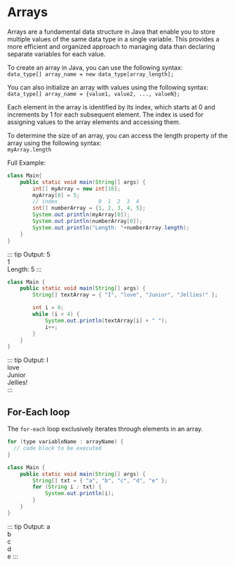 # Arrays
Arrays are a fundamental data structure in Java that enable you to store multiple values of the same data type in a single variable. This provides a more efficient and organized approach to managing data than declaring separate variables for each value.

To create an array in Java, you can use the following syntax:  
`data_type[] array_name = new data_type[array_length];`

You can also initialize an array with values using the following syntax:  
`data_type[] array_name = {value1, value2, ..., valueN};`

Each element in the array is identified by its index, which starts at 0 and increments by 1 for each subsequent element. The index is used for assigning values to the array elements and accessing them.  

To determine the size of an array, you can access the length property of the array using the following syntax:  
`myArray.length`

Full Example:

```java
class Main{
    public static void main(String[] args) {
        int[] myArray = new int[10];
        myArray[0] = 5;
        // index             0  1  2  3  4
        int[] numberArray = {1, 2, 3, 4, 5};
        System.out.println(myArray[0]);
        System.out.println(numberArray[0]);
        System.out.println("Length: "+numberArray.length);
    }
}
```

::: tip Output:
5  
1  
Length: 5
:::

```java
class Main {
    public static void main(String[] args) {
        String[] textArray = { "I", "love", "Junior", "Jellies!" };

        int i = 0;
        while (i < 4) {
            System.out.println(textArray[i] + " ");
            i++;
        }
    }
}
```

::: tip Output:
I  
love  
Junior  
Jellies!  
:::

## For-Each loop

The `for-each` loop exclusively iterates through elements in an array.

```java
for (type variableName : arrayName) {
  // code block to be executed
}
```

```java
class Main {
    public static void main(String[] args) {
        String[] txt = { "a", "b", "c", "d", "e" };
        for (String i : txt) {
            System.out.println(i);
        }
    }
}
```

::: tip Output:
a  
b  
c  
d  
e
:::